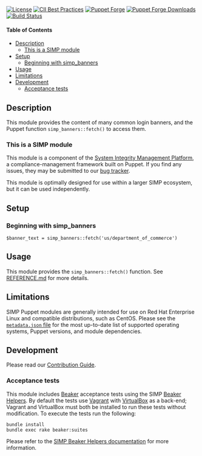 [![License](https://img.shields.io/:license-apache-blue.svg)](http://www.apache.org/licenses/LICENSE-2.0.html)
[![CII Best Practices](https://bestpractices.coreinfrastructure.org/projects/73/badge)](https://bestpractices.coreinfrastructure.org/projects/73)
[![Puppet Forge](https://img.shields.io/puppetforge/v/simp/simp_banners.svg)](https://forge.puppetlabs.com/simp/simp_banners)
[![Puppet Forge Downloads](https://img.shields.io/puppetforge/dt/simp/simp_banners.svg)](https://forge.puppetlabs.com/simp/simp_banners)
[![Build Status](https://travis-ci.org/simp/pupmod-simp-simp_banners.svg)](https://travis-ci.org/simp/pupmod-simp-simp_banners)

#### Table of Contents

<!-- vim-markdown-toc GFM -->

* [Description](#description)
  * [This is a SIMP module](#this-is-a-simp-module)
* [Setup](#setup)
  * [Beginning with simp_banners](#beginning-with-simp_banners)
* [Usage](#usage)
* [Limitations](#limitations)
* [Development](#development)
  * [Acceptance tests](#acceptance-tests)

<!-- vim-markdown-toc -->


## Description

This module provides the content of many common login banners, and the Puppet
function `simp_banners::fetch()` to access them.

### This is a SIMP module

This module is a component of the [System Integrity Management
Platform][simp-site], a compliance-management framework built on Puppet. If you
find any issues, they may be submitted to our [bug tracker][simp-bug-tracker].

This module is optimally designed for use within a larger SIMP ecosystem, but
it can be used independently.

[simp-bug-tracker]: https://simp-project.atlassian.net/
[simp-site]: https://simp-project.com

## Setup

### Beginning with simp_banners

```puppet
$banner_text = simp_banners::fetch('us/department_of_commerce')
```

## Usage

This module provides the `simp_banners::fetch()` function.  See
[REFERENCE.md](REFERENCE.md) for more details.

## Limitations

SIMP Puppet modules are generally intended for use on Red Hat Enterprise Linux
and compatible distributions, such as CentOS. Please see the [`metadata.json`
file](./metadata.json) for the most up-to-date list of supported operating
systems, Puppet versions, and module dependencies.

## Development

Please read our [Contribution Guide](http://simp-doc.readthedocs.io/en/stable/contributors_guide/index.html).

### Acceptance tests

This module includes [Beaker](https://github.com/puppetlabs/beaker) acceptance
tests using the SIMP [Beaker Helpers](https://github.com/simp/rubygem-simp-beaker-helpers).
By default the tests use [Vagrant](https://www.vagrantup.com/) with
[VirtualBox](https://www.virtualbox.org) as a back-end; Vagrant and VirtualBox
must both be installed to run these tests without modification. To execute the
tests run the following:

```shell
bundle install
bundle exec rake beaker:suites
```

Please refer to the [SIMP Beaker Helpers documentation](https://github.com/simp/rubygem-simp-beaker-helpers/blob/master/README.md)
for more information.
